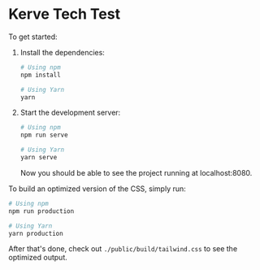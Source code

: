 # Kerve Tech Test

To get started:

1. Install the dependencies:

   ```bash
   # Using npm
   npm install

   # Using Yarn
   yarn
   ```

2. Start the development server:

   ```bash
   # Using npm
   npm run serve

   # Using Yarn
   yarn serve
   ```

   Now you should be able to see the project running at localhost:8080.

To build an optimized version of the CSS, simply run:

```bash
# Using npm
npm run production

# Using Yarn
yarn production
```

After that's done, check out `./public/build/tailwind.css` to see the optimized output.
